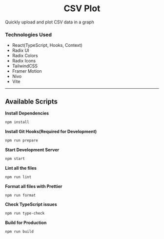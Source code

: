 <h1 align="center">
  CSV Plot
</h1>

Quickly upload and plot CSV data in a graph

### Technologies Used

- React(TypeScript, Hooks, Context)
- Radix UI
- Radix Colors
- Radix Icons
- TailwindCSS
- Framer Motion
- Nivo
- Vite

---

## Available Scripts

**Install Dependencies**

```bash
npm install
```

**Install Git Hooks(Required for Development)**

```bash
npm run prepare
```

**Start Development Server**

```bash
npm start
```

**Lint all the files**

```bash
npm run lint
```

**Format all files with Prettier**

```bash
npm run format
```

**Check TypeScript issues**

```bash
npm run type-check
```

**Build for Production**

```bash
npm run build
```

